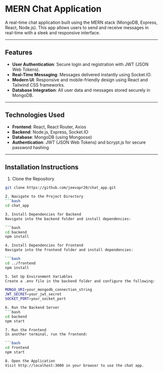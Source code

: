 # MERN Chat Application

A real-time chat application built using the MERN stack (MongoDB, Express, React, Node.js). This app allows users to send and receive messages in real-time with a sleek and responsive interface.

---

## Features
- **User Authentication**: Secure login and registration with JWT (JSON Web Tokens).
- **Real-Time Messaging**: Messages delivered instantly using Socket.IO.
- **Modern UI**: Responsive and mobile-friendly design using React and Tailwind CSS frameworks.
- **Database Integration**: All user data and messages stored securely in MongoDB.

---

## Technologies Used
- **Frontend**: React, React Router, Axios
- **Backend**: Node.js, Express, Socket.IO
- **Database**: MongoDB (using Mongoose)
- **Authentication**: JWT (JSON Web Tokens) and bcrypt.js for secure password hashing

---

## Installation Instructions

1. Clone the Repository
  ```bash
  git clone https://github.com/jeevapr20/chat_app.git

2. Navigate to the Project Directory
  ```bash
  cd chat_app

3. Install Dependencies for Backend
Navigate into the backend folder and install dependencies:

  ```bash
  cd backend
  npm install

4. Install Dependencies for Frontend
Navigate into the frontend folder and install dependencies:

  ```bash
  cd ../frontend
  npm install

5. Set Up Environment Variables
Create a .env file in the backend folder and configure the following:

  MONGO_URI=your_mongodb_connection_string
  JWT_SECRET=your_jwt_secret
  SOCKET_PORT=your_socket_port

6. Run the Backend Server
  ```bash
  cd backend
  npm start

7. Run the Frontend
In another terminal, run the frontend:

  ```bash
  cd frontend
  npm start

8. Open the Application
Visit http://localhost:3000 in your browser to use the chat app.
